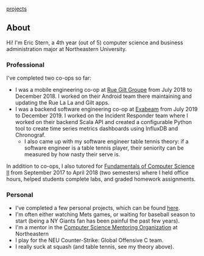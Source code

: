 [projects](/projects)

## About
Hi! I'm Eric Stern, a 4th year (out of 5) computer science and business administration major at Northeastern University.

### Professional
I've completed two co-ops so far:
- I was a mobile engineering co-op at [Rue Gilt Groupe](https://www.ruegiltgroupe.com/) from July 2018 to December 2018. I worked on their Android team there maintaining and updating the Rue La La and Gilt apps. 
- I was a backend software engineering co-op at [Exabeam](http://exabeam.com/) from July 2019 to December 2019. I worked on the Incident Responder team where I worked on their backend Scala API and created a configurable Python tool to create time series metrics dashboards using InfluxDB and Chronograf.
    - I also came up with my software engineer table tennis theory: if a software engineer is a table tennis player, their seniority can be measured by how nasty their serve is.

In addition to co-ops, I also tutored for [Fundamentals of Computer Science II](https://course.ccs.neu.edu/cs2510/) from September 2017 to April 2018 (two semesters) where I held office hours, helped students complete labs, and graded homework assignments.

### Personal
- I've completed a few personal projects, which can be found [here](/projects).
- I'm often either watching Mets games, or waiting for baseball season to start (being a NY Giants fan has been painful the past few years). 
- I'm a mentor in the [Computer Science Mentoring Organization](https://nucosmo.club/) at Northeastern
- I play for the NEU Counter-Strike: Global Offensive C team.
- I really suck at squash (and table tennis, see my theory above).
